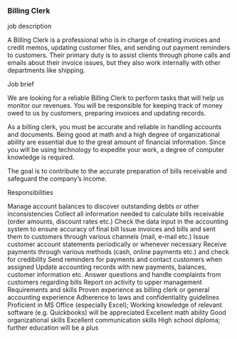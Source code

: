 ### Billing Clerk
job description

A Billing Clerk is a professional who is in charge of creating invoices and credit memos, updating customer files, and sending out payment reminders to customers. Their primary duty is to assist clients through phone calls and emails about their invoice issues, but they also work internally with other departments like shipping.

Job brief

We are looking for a reliable Billing Clerk to perform tasks that will help us monitor our revenues. You will be responsible for keeping track of money owed to us by customers, preparing invoices and updating records.

As a billing clerk, you must be accurate and reliable in handling accounts and documents. Being good at math and a high degree of organizational ability are essential due to the great amount of financial information. Since you will be using technology to expedite your work, a degree of computer knowledge is required.

The goal is to contribute to the accurate preparation of bills receivable and safeguard the company’s income.

Responsibilities

Manage account balances to discover outstanding debts or other inconsistencies
Collect all information needed to calculate bills receivable (order amounts, discount rates etc.)
Check the data input in the accounting system to ensure accuracy of final bill
Issue invoices and bills and sent them to customers through various channels (mail, e-mail etc.)
Issue customer account statements periodically or whenever necessary
Receive payments through various methods (cash, online payments etc.) and check for credibility
Send reminders for payments and contact customers when assigned
Update accounting records with new payments, balances, customer information etc.
Answer questions and handle complaints from customers regarding bills
Report on activity to upper management
Requirements and skills
Proven experience as billing clerk or general accounting experience
Adherence to laws and confidentiality guidelines
Proficient in MS Office (especially Excel); Working knowledge of relevant software (e.g. Quickbooks) will be appreciated
Excellent math ability
Good organizational skills
Excellent communication skills
High school diploma; further education will be a plus
